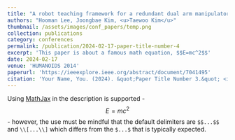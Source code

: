 ```yaml
---
title: "A robot teaching framework for a redundant dual arm manipulator with teleoperation from exoskeleton motion data"
authors: "Hooman Lee, Joongbae Kim, <u>Taewoo Kim</u>"
thumbnail: /assets/images/conf_papers/temp.png
collection: publications
category: conferences
permalink: /publication/2024-02-17-paper-title-number-4
excerpt: 'This paper is about a famous math equation, $$E=mc^2$$'
date: 2024-02-17
venue: 'HUMANOIDS 2014'
paperurl: 'https://ieeexplore.ieee.org/abstract/document/7041495'
citation: 'Your Name, You. (2024). &quot;Paper Title Number 3.&quot; <i>GitHub Journal of Bugs</i>. 1(3).'
---
```


Using [MathJax](https://www.mathjax.org/) in the description is supported - $$E=mc^2$$ - however, the use must be mindful that the default delimiters are `$$...$$` and `\\[...\\]` which differs from the `$...$` that is typically expected.
